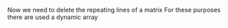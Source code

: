 Now we need to delete the repeating lines of a matrix
For these purposes there are used a dynamic array
